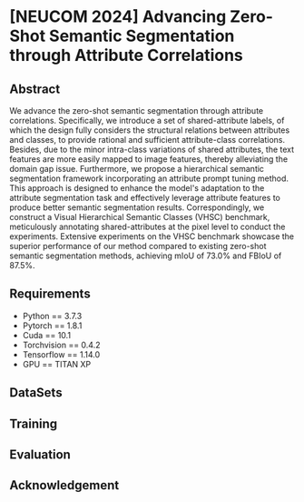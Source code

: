 # [NEUCOM 2024] Advancing Zero-Shot Semantic Segmentation through Attribute Correlations

## Abstract
We advance the zero-shot semantic segmentation through attribute correlations. Specifically, we introduce a set of shared-attribute labels, of which the design fully considers the structural relations between attributes and classes, to provide rational and sufficient attribute-class correlations. Besides, due to the minor intra-class variations of shared attributes, the text features are more easily mapped to image features, thereby alleviating the domain gap issue. Furthermore, we propose a hierarchical semantic segmentation framework incorporating an attribute prompt tuning method. This approach is designed to enhance the model's adaptation to the attribute segmentation task and effectively leverage attribute features to produce better semantic segmentation results. Correspondingly, we construct a Visual Hierarchical Semantic Classes (VHSC) benchmark, meticulously annotating shared-attributes at the pixel level to conduct the experiments. Extensive experiments on the VHSC benchmark showcase the superior performance of our method compared to existing zero-shot semantic segmentation methods, achieving mIoU of 73.0\% and FBIoU of 87.5\%.

## Requirements

* Python == 3.7.3
* Pytorch == 1.8.1
* Cuda == 10.1
* Torchvision == 0.4.2
* Tensorflow == 1.14.0
* GPU == TITAN XP

## DataSets


## Training


## Evaluation


## Acknowledgement


